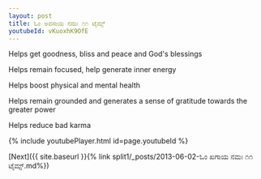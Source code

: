 ```yaml
---
layout: post
title: ಓಂ ಅವಸಾಯ ನಮಃ ೧೧ ಟೈಮ್ಸ್
youtubeId: vKuoxhK9OfE
---
```

 
 
Helps get goodness, bliss and peace and God's blessings
 
Helps remain focused, help generate inner energy 
 
Helps boost physical and mental health 
 
Helps remain grounded and generates a sense of gratitude towards the greater power 
 
Helps reduce bad karma
 
 
 
 


{% include youtubePlayer.html id=page.youtubeId %}
 
[Next]({{ site.baseurl }}{% link  split1/_posts/2013-06-02-ಓಂ ಖಗಾಯ ನಮಃ ೧೧ ಟೈಮ್ಸ್.md%})
 
